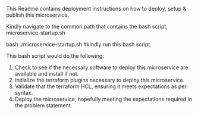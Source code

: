 This Readme contains deployment instructions on how to deploy, setup & publish this microservice.

Kindly navigate to the common path that contains the bash script, microservice-startup.sh


bash ./microservice-startup.sh  #kindly run this bash script. 


This bash script would do the following:

1) Check to see if the necessary software to deploy this microservice are available and install if not. 
2) Initialize the terraform plugins necessary to deploy this microservice.
3) Validate that the terraform HCL, ensuring it meets expectations as per syntax.
4) Deploy the microservice, hopefully meeting the expectations required in the problem statement.